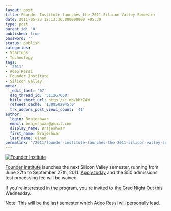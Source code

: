 ```yaml
---
layout: post
title: Founder Institute launches the 2011 Silicon Valley Semester
date: 2011-05-23 12:13:36.000000000 +05:30
type: post
parent_id: '0'
published: true
password: ''
status: publish
categories:
- Startups
- Technology
tags:
- '2011'
- Adeo Ressi
- Founder Institute
- Silicon Valley
meta:
  _edit_last: '67'
  dsq_thread_id: '311267668'
  bitly_short_url: http://j.mp/kbrZ4W
  retweet_cache: '1309582945:0'
  trx_addons_post_views_count: '41'
author:
  login: Brajeshwar
  email: brajeshwar@gmail.com
  display_name: Brajeshwar
  first_name: Brajeshwar
  last_name: Oinam
permalink: "/2011/founder-institute-launches-the-2011-silicon-valley-semester/"
---
```

<p><a href="http://www.founderinstitute.com/join/graduate-Brajeshwar_Oinam"><img src="/static/2011/05/founder-institute.jpg" alt="Founder Institute" class="alignright" /></a></p>
<p><a href="http://www.founderinstitute.com/">Founder Institute</a> launches the next Silicon Valley semester, running from June 27th to September 27th, 2011. <a href="http://www.founderinstitute.com/join/graduate-Brajeshwar_Oinam">Apply today</a> and the $50 admissions test processing fee will be waived.</p>
<p>If you're interested in the program, you're invited to <a href="http://sv-gradnightout.eventbrite.com/">the Grad Night Out</a> this Wednesday.</p>
<p>Note: This will be the last semester which <a href="http://www.linkedin.com/in/adeoressi">Adeo Ressi</a> will personally lead.</p>
